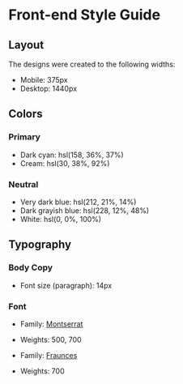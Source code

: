 # Front-end Style Guide
## Layout
The designs were created to the following widths:

- Mobile: 375px
- Desktop: 1440px

## Colors
### Primary
- Dark cyan: hsl(158, 36%, 37%)
- Cream: hsl(30, 38%, 92%)

### Neutral
- Very dark blue: hsl(212, 21%, 14%)
- Dark grayish blue: hsl(228, 12%, 48%)
- White: hsl(0, 0%, 100%)

## Typography
### Body Copy
- Font size (paragraph): 14px

### Font
- Family: [Montserrat](https://fonts.google.com/specimen/Montserrat)
- Weights: 500, 700

- Family: [Fraunces](https://fonts.google.com/specimen/Fraunces)
- Weights: 700